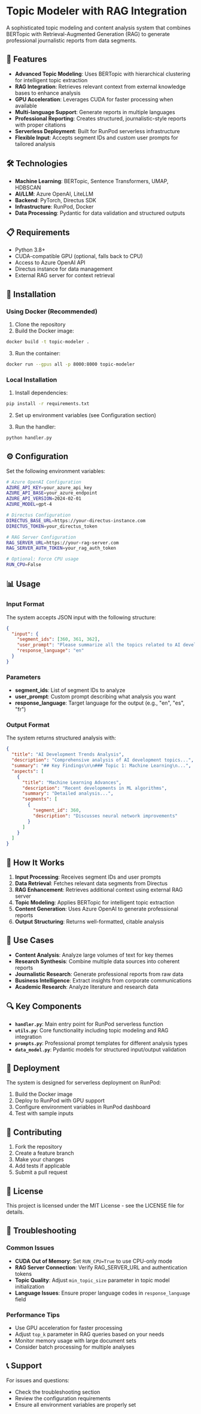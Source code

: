 # Topic Modeler with RAG Integration

A sophisticated topic modeling and content analysis system that combines BERTopic with Retrieval-Augmented Generation (RAG) to generate professional journalistic reports from data segments.

## 🚀 Features

- **Advanced Topic Modeling**: Uses BERTopic with hierarchical clustering for intelligent topic extraction
- **RAG Integration**: Retrieves relevant context from external knowledge bases to enhance analysis
- **GPU Acceleration**: Leverages CUDA for faster processing when available
- **Multi-language Support**: Generate reports in multiple languages
- **Professional Reporting**: Creates structured, journalistic-style reports with proper citations
- **Serverless Deployment**: Built for RunPod serverless infrastructure
- **Flexible Input**: Accepts segment IDs and custom user prompts for tailored analysis

## 🛠️ Technologies

- **Machine Learning**: BERTopic, Sentence Transformers, UMAP, HDBSCAN
- **AI/LLM**: Azure OpenAI, LiteLLM
- **Backend**: PyTorch, Directus SDK
- **Infrastructure**: RunPod, Docker
- **Data Processing**: Pydantic for data validation and structured outputs

## 📋 Requirements

- Python 3.8+
- CUDA-compatible GPU (optional, falls back to CPU)
- Access to Azure OpenAI API
- Directus instance for data management
- External RAG server for context retrieval

## 🔧 Installation

### Using Docker (Recommended)

1. Clone the repository
2. Build the Docker image:
```bash
docker build -t topic-modeler .
```

3. Run the container:
```bash
docker run --gpus all -p 8000:8000 topic-modeler
```

### Local Installation

1. Install dependencies:
```bash
pip install -r requirements.txt
```

2. Set up environment variables (see Configuration section)

3. Run the handler:
```bash
python handler.py
```

## ⚙️ Configuration

Set the following environment variables:

```bash
# Azure OpenAI Configuration
AZURE_API_KEY=your_azure_api_key
AZURE_API_BASE=your_azure_endpoint
AZURE_API_VERSION=2024-02-01
AZURE_MODEL=gpt-4

# Directus Configuration
DIRECTUS_BASE_URL=https://your-directus-instance.com
DIRECTUS_TOKEN=your_directus_token

# RAG Server Configuration
RAG_SERVER_URL=https://your-rag-server.com
RAG_SERVER_AUTH_TOKEN=your_rag_auth_token

# Optional: Force CPU usage
RUN_CPU=False
```

## 📊 Usage

### Input Format

The system accepts JSON input with the following structure:

```json
{
  "input": {
    "segment_ids": [360, 361, 362],
    "user_prompt": "Please summarize all the topics related to AI development",
    "response_language": "en"
  }
}
```

### Parameters

- **segment_ids**: List of segment IDs to analyze
- **user_prompt**: Custom prompt describing what analysis you want
- **response_language**: Target language for the output (e.g., "en", "es", "fr")

### Output Format

The system returns structured analysis with:

```json
{
  "title": "AI Development Trends Analysis",
  "description": "Comprehensive analysis of AI development topics...",
  "summary": "## Key Findings\n\n### Topic 1: Machine Learning\n...",
  "aspects": [
    {
      "title": "Machine Learning Advances",
      "description": "Recent developments in ML algorithms",
      "summary": "Detailed analysis...",
      "segments": [
        {
          "segment_id": 360,
          "description": "Discusses neural network improvements"
        }
      ]
    }
  ]
}
```

## 🧠 How It Works

1. **Input Processing**: Receives segment IDs and user prompts
2. **Data Retrieval**: Fetches relevant data segments from Directus
3. **RAG Enhancement**: Retrieves additional context using external RAG server
4. **Topic Modeling**: Applies BERTopic for intelligent topic extraction
5. **Content Generation**: Uses Azure OpenAI to generate professional reports
6. **Output Structuring**: Returns well-formatted, citable analysis

## 🎯 Use Cases

- **Content Analysis**: Analyze large volumes of text for key themes
- **Research Synthesis**: Combine multiple data sources into coherent reports
- **Journalistic Research**: Generate professional reports from raw data
- **Business Intelligence**: Extract insights from corporate communications
- **Academic Research**: Analyze literature and research data

## 🔍 Key Components

- **`handler.py`**: Main entry point for RunPod serverless function
- **`utils.py`**: Core functionality including topic modeling and RAG integration
- **`prompts.py`**: Professional prompt templates for different analysis types
- **`data_model.py`**: Pydantic models for structured input/output validation

## 🚀 Deployment

The system is designed for serverless deployment on RunPod:

1. Build the Docker image
2. Deploy to RunPod with GPU support
3. Configure environment variables in RunPod dashboard
4. Test with sample inputs

## 🤝 Contributing

1. Fork the repository
2. Create a feature branch
3. Make your changes
4. Add tests if applicable
5. Submit a pull request

## 📝 License

This project is licensed under the MIT License - see the LICENSE file for details.

## 🔧 Troubleshooting

### Common Issues

- **CUDA Out of Memory**: Set `RUN_CPU=True` to use CPU-only mode
- **RAG Server Connection**: Verify RAG_SERVER_URL and authentication tokens
- **Topic Quality**: Adjust `min_topic_size` parameter in topic model initialization
- **Language Issues**: Ensure proper language codes in `response_language` field

### Performance Tips

- Use GPU acceleration for faster processing
- Adjust `top_k` parameter in RAG queries based on your needs
- Monitor memory usage with large document sets
- Consider batch processing for multiple analyses

## 📞 Support

For issues and questions:
- Check the troubleshooting section
- Review the configuration requirements
- Ensure all environment variables are properly set